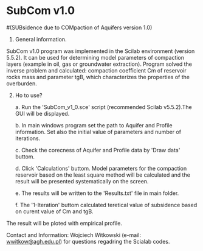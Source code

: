# SubCom v1.0 
#(SUBsidence due to COMpaction of Aquifers version 1.0)

1. General information.

SubCom v1.0 program was implemented in the Scilab environment (version 5.5.2). It can be used for 
determining model parameters of compaction layers (example in oil, gas or groundwater extraction). 
Program solved the inverse problem and calculated: compaction coefficient Cm of reservoir rocks mass 
and parameter tgB, which characterizes the properties of the overburden.

2. Ho to use?
    
    a. Run the 'SubCom_v1_0.sce' script (recommended Scilab v5.5.2).The GUI will be displayed.
	
    b. In main windows program set the path to Aquifer and Profile information. Set also the initial 
value of parameters and number of iterations.

    c. Check the corecness of Aquifer and Profile data by 'Draw data' buttom.
	
    d. Click 'Calculations' buttom. Model parameters for the compaction reservoir based on the 
least square method will be calculated and the result will be presented systematically on the screen.

    e. The results will be written to the 'Results.txt' file in main folder.
	
    f. The '1-Iteration' buttom calculated teretical value of subsidence based on curent value of Cm and tgB.
	
The result will be ploted with empirical profile.

Contact and Information: Wojciech Witkowski (e-mail: wwitkow@agh.edu.pl) for questions regadring 
the Scialab codes.
